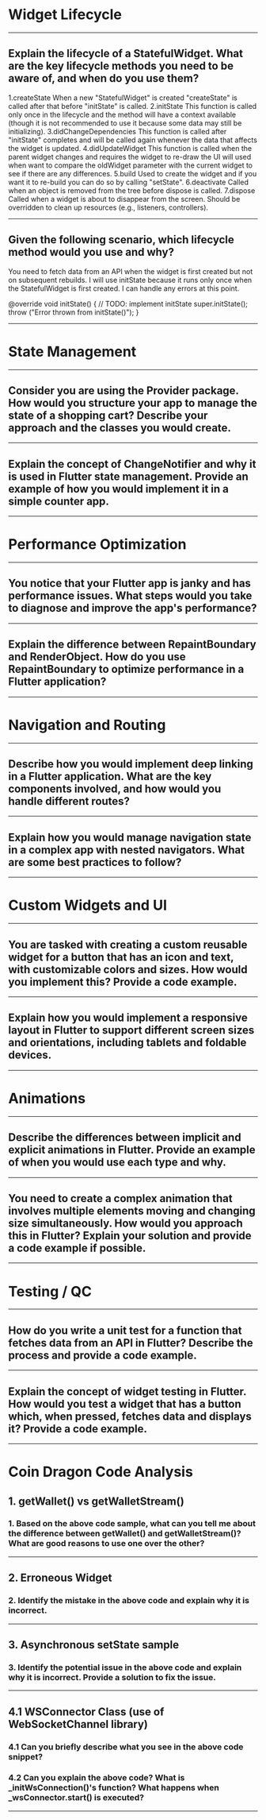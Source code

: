 # Widget Lifecycle

---

## Explain the lifecycle of a StatefulWidget. What are the key lifecycle methods you need to be aware of, and when do you use them?

1.createState
When a new "StatefulWidget" is created "createState" is called after that before "initState"
is called.
2.initState
This function is called only once in the lifecycle and the method will have a context
available (though it is not recommended to use it because some data may still be
initializing).
3.didChangeDependencies
This function is called after "initState" completes and will be called again whenever the
data that affects the widget is updated.
4.didUpdateWidget
This function is called when the parent widget changes and requires the widget to re-draw
the UI will used when want to compare the oldWidget parameter with the current widget to
see if there are any differences.
5.build
Used to create the widget and if you want it to re-build you can do so by calling "setState".
6.deactivate
Called when an object is removed from the tree before dispose is called.
7.dispose
Called when a widget is about to disappear from the screen.
Should be overridden to clean up resources (e.g., listeners, controllers).

---

## Given the following scenario, which lifecycle method would you use and why?

You need to fetch data from an API when the widget is first created but not on subsequent rebuilds.
I will use initState because it runs only once when the StatefulWidget is first created. I can handle any errors at this point.

@override
void initState() {
// TODO: implement initState
super.initState();
throw ("Error thrown from initState()");
}

---

# State Management

---

## Consider you are using the Provider package. How would you structure your app to manage the state of a shopping cart? Describe your approach and the classes you would create.

---

## Explain the concept of ChangeNotifier and why it is used in Flutter state management. Provide an example of how you would implement it in a simple counter app.

---

# Performance Optimization

---

## You notice that your Flutter app is janky and has performance issues. What steps would you take to diagnose and improve the app's performance?

---

## Explain the difference between RepaintBoundary and RenderObject. How do you use RepaintBoundary to optimize performance in a Flutter application?

---

# Navigation and Routing

---

## Describe how you would implement deep linking in a Flutter application. What are the key components involved, and how would you handle different routes?

---

## Explain how you would manage navigation state in a complex app with nested navigators. What are some best practices to follow?

---

# Custom Widgets and UI

---

## You are tasked with creating a custom reusable widget for a button that has an icon and text, with customizable colors and sizes. How would you implement this? Provide a code example.

---

## Explain how you would implement a responsive layout in Flutter to support different screen sizes and orientations, including tablets and foldable devices.

---

# Animations

---

## Describe the differences between implicit and explicit animations in Flutter. Provide an example of when you would use each type and why.

---

## You need to create a complex animation that involves multiple elements moving and changing size simultaneously. How would you approach this in Flutter? Explain your solution and provide a code example if possible.

---

# Testing / QC

---

## How do you write a unit test for a function that fetches data from an API in Flutter? Describe the process and provide a code example.

---

## Explain the concept of widget testing in Flutter. How would you test a widget that has a button which, when pressed, fetches data and displays it? Provide a code example.

---

# Coin Dragon Code Analysis

## 1. getWallet() vs getWalletStream()

### 1. Based on the above code sample, what can you tell me about the difference between getWallet() and getWalletStream()? What are good reasons to use one over the other?

---

## 2. Erroneous Widget

### 2. Identify the mistake in the above code and explain why it is incorrect.

---

## 3. Asynchronous setState sample

### 3. Identify the potential issue in the above code and explain why it is incorrect. Provide a solution to fix the issue.

---

## 4.1 WSConnector Class (use of WebSocketChannel library)

### 4.1 Can you briefly describe what you see in the above code snippet?

### 4.2 Can you explain the above code? What is \_initWsConnection()'s function? What happens when \_wsConnector.start() is executed?

---
